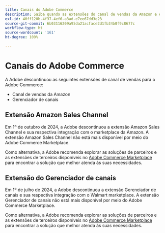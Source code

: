 ```yaml
---
title: Canais do Adobe Commerce
description: Saiba quando as extensões do canal de vendas da Amazon e do gerenciador de canais do Adobe Commerce chegaram ao fim da vida útil.
exl-id: 40ff120b-4f37-4ef6-a3ad-e7ee67dd3e23
source-git-commit: 6b03116209a95da21acface2d1fb34b0f9c8677c
workflow-type: ht
source-wordcount: '161'
ht-degree: 100%

---
```



# Canais do Adobe Commerce

A Adobe descontinuou as seguintes extensões de canal de vendas para o Adobe Commerce:

- Canal de vendas da Amazon
- Gerenciador de canais

## Extensão Amazon Sales Channel

Em 1º de outubro de 2024, a Adobe descontinuou a extensão Amazon Sales Channel e sua respectiva integração com o marketplace da Amazon. A extensão Amazon Sales Channel não está mais disponível por meio do Adobe Commerce Marketplace.

Como alternativa, a Adobe recomenda explorar as soluções de parceiros e as extensões de terceiros disponíveis no [Adobe Commerce Marketplace](https://commercemarketplace.adobe.com/) para encontrar a solução que melhor atenda às suas necessidades.

## Extensão do Gerenciador de canais

Em 1º de julho de 2024, a Adobe descontinuou a extensão Gerenciador de canais e sua respectiva integração com o Walmart marketplace. A extensão Gerenciador de canais não está mais disponível por meio do Adobe Commerce Marketplace.

Como alternativa, a Adobe recomenda explorar as soluções de parceiros e as extensões de terceiros disponíveis no [Adobe Commerce Marketplace](https://commercemarketplace.adobe.com/) para encontrar a solução que melhor atenda às suas necessidades.

